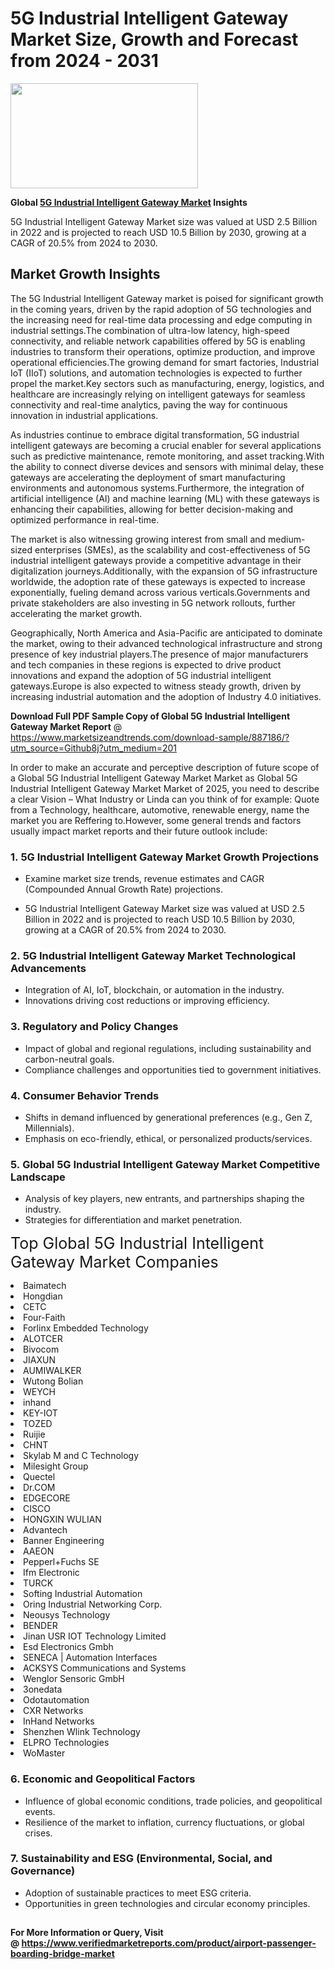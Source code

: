<H1>5G Industrial Intelligent Gateway Market Size, Growth and Forecast from 2024 - 2031</H1><img class="aligncenter size-medium wp-image-584254" src="https://thirdeyenews.in/wp-content/uploads/2024/09/Global-Market-Research-300x168.jpeg" alt="" width="300" height="168" /><p><strong>Global&nbsp;<a href="https://www.marketsizeandtrends.com/download-sample/887186/?utm_source=Github8j?utm_medium=201">5G Industrial Intelligent Gateway Market</a> Insights</strong></p><p>5G Industrial Intelligent Gateway Market size was valued at USD 2.5 Billion in 2022 and is projected to reach USD 10.5 Billion by 2030, growing at a CAGR of 20.5% from 2024 to 2030.</p><p><h2>Market Growth Insights</h2> <p>The 5G Industrial Intelligent Gateway market is poised for significant growth in the coming years, driven by the rapid adoption of 5G technologies and the increasing need for real-time data processing and edge computing in industrial settings.The combination of ultra-low latency, high-speed connectivity, and reliable network capabilities offered by 5G is enabling industries to transform their operations, optimize production, and improve operational efficiencies.The growing demand for smart factories, Industrial IoT (IIoT) solutions, and automation technologies is expected to further propel the market.Key sectors such as manufacturing, energy, logistics, and healthcare are increasingly relying on intelligent gateways for seamless connectivity and real-time analytics, paving the way for continuous innovation in industrial applications.</p> <p>As industries continue to embrace digital transformation, 5G industrial intelligent gateways are becoming a crucial enabler for several applications such as predictive maintenance, remote monitoring, and asset tracking.With the ability to connect diverse devices and sensors with minimal delay, these gateways are accelerating the deployment of smart manufacturing environments and autonomous systems.Furthermore, the integration of artificial intelligence (AI) and machine learning (ML) with these gateways is enhancing their capabilities, allowing for better decision-making and optimized performance in real-time.</p> <p>The market is also witnessing growing interest from small and medium-sized enterprises (SMEs), as the scalability and cost-effectiveness of 5G industrial intelligent gateways provide a competitive advantage in their digitalization journeys.Additionally, with the expansion of 5G infrastructure worldwide, the adoption rate of these gateways is expected to increase exponentially, fueling demand across various verticals.Governments and private stakeholders are also investing in 5G network rollouts, further accelerating the market growth.</p> <p>Geographically, North America and Asia-Pacific are anticipated to dominate the market, owing to their advanced technological infrastructure and strong presence of key industrial players.The presence of major manufacturers and tech companies in these regions is expected to drive product innovations and expand the adoption of 5G industrial intelligent gateways.Europe is also expected to witness steady growth, driven by increasing industrial automation and the adoption of Industry 4.0 initiatives.</p> <p><span class=""><strong>Download Full PDF Sample Copy of Global 5G Industrial Intelligent Gateway Market Report</strong> @ <a href="https://www.marketsizeandtrends.com/download-sample/887186/?utm_source=Github8j?utm_medium=201" target="_blank">https://www.marketsizeandtrends.com/download-sample/887186/?utm_source=Github8j?utm_medium=201</a></span></p><p>In order to make an accurate and perceptive description of future scope of a Global&nbsp;5G Industrial Intelligent Gateway Market Market as Global&nbsp;5G Industrial Intelligent Gateway Market Market of 2025, you need to describe a clear Vision &ndash; What Industry or Linda can you think of for example: Quote from a Technology, healthcare, automotive, renewable energy, name the market you are Reffering to.However, some general trends and factors usually impact market reports and their future outlook include:</p><h3>1.&nbsp;<strong>5G Industrial Intelligent Gateway Market Growth Projections</strong></h3><ul><li>Examine market size trends, revenue estimates and CAGR (Compounded Annual Growth Rate) projections.</li><li><p>5G Industrial Intelligent Gateway Market size was valued at USD 2.5 Billion in 2022 and is projected to reach USD 10.5 Billion by 2030, growing at a CAGR of 20.5% from 2024 to 2030.</p></li></ul><h3>2.&nbsp;<strong>5G Industrial Intelligent Gateway Market Technological Advancements</strong></h3><ul><li>Integration of AI, IoT, blockchain, or automation in the industry.</li><li>Innovations driving cost reductions or improving efficiency.</li></ul><h3>3.&nbsp;<strong>Regulatory and Policy Changes</strong></h3><ul><li>Impact of global and regional regulations, including sustainability and carbon-neutral goals.</li><li>Compliance challenges and opportunities tied to government initiatives.</li></ul><h3>4.&nbsp;<strong>Consumer Behavior Trends</strong></h3><ul><li>Shifts in demand influenced by generational preferences (e.g., Gen Z, Millennials).</li><li>Emphasis on eco-friendly, ethical, or personalized products/services.</li></ul><h3>5.&nbsp;<strong>Global 5G Industrial Intelligent Gateway Market Competitive Landscape</strong></h3><ul><li>Analysis of key players, new entrants, and partnerships shaping the industry.</li><li>Strategies for differentiation and market penetration.</li></ul><p data-pm-slice="1 1 []"><span style="color: inherit; font-family: inherit; font-size: 25px;">Top Global 5G Industrial Intelligent Gateway Market Companies</span></p><div class="" data-test-id=""><p><li>Baimatech</li><li> Hongdian</li><li> CETC</li><li> Four-Faith</li><li> Forlinx Embedded Technology</li><li> ALOTCER</li><li> Bivocom</li><li> JIAXUN</li><li> AUMIWALKER</li><li> Wutong Bolian</li><li> WEYCH</li><li> inhand</li><li> KEY-IOT</li><li> TOZED</li><li> Ruijie</li><li> CHNT</li><li> Skylab M and C Technology</li><li> Milesight Group</li><li> Quectel</li><li> Dr.COM</li><li> EDGECORE</li><li> CISCO</li><li> HONGXIN WULIAN</li><li> Advantech</li><li> Banner Engineering</li><li> AAEON</li><li> Pepperl+Fuchs SE</li><li> Ifm Electronic</li><li> TURCK</li><li> Softing Industrial Automation</li><li> Oring Industrial Networking Corp.</li><li> Neousys Technology</li><li> BENDER</li><li> Jinan USR IOT Technology Limited</li><li> Esd Electronics Gmbh</li><li> SENECA | Automation Interfaces</li><li> ACKSYS Communications and Systems</li><li> Wenglor Sensoric GmbH</li><li> 3onedata</li><li> Odotautomation</li><li> CXR Networks</li><li> InHand Networks</li><li> Shenzhen Wlink Technology</li><li> ELPRO Technologies</li><li> WoMaster</li></p></div><h3>6.&nbsp;<strong>Economic and Geopolitical Factors</strong></h3><ul><li>Influence of global economic conditions, trade policies, and geopolitical events.</li><li>Resilience of the market to inflation, currency fluctuations, or global crises.</li></ul><h3>7.&nbsp;<strong>Sustainability and ESG (Environmental, Social, and Governance)</strong></h3><ul><li>Adoption of sustainable practices to meet ESG criteria.</li><li>Opportunities in green technologies and circular economy principles.</li></ul><h2><strong style="font-size: 14px;">For More Information or Query, Visit @&nbsp;</strong><a style="background-color: #ffffff; font-size: 14px;" href="https://www.marketsizeandtrends.com/report/5g-industrial-intelligent-gateway-market/" target="_blank">https://www.verifiedmarketreports.com/product/airport-passenger-boarding-bridge-market</a></h2>